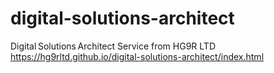# digital-solutions-architect
Digital Solutions Architect Service from HG9R LTD
https://hg9rltd.github.io/digital-solutions-architect/index.html
